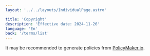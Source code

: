 ```yaml
---
layout: '../../layouts/IndividualPage.astro'

title: 'Copyright'
description: 'Effective date: 2024-11-26'
language: 'En'
back: '/terms/list'
---
```


It may be recommended to generate policies from [PolicyMaker.io](https://policymaker.io).
